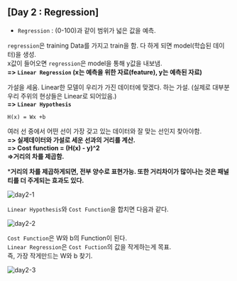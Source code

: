 ## [Day 2 : Regression]

- ```Regression``` : (0-100)과 같이 범위가 넓은 값을 예측.

```regression```은 training Data를 가지고 train을 함. 다 하게 되면 model(학습된 데이터)을 생성.\
x값이 들어오면 ```regression```은 model을 통해 y값을 내보냄.\
**=> ```Linear Regression```
(x는 예측을 위한 자료(feature), y는 예측된 자료)**

가설을 세움. Linear한 모델이 우리가 가진 데이터에 맞겠다. 하는 가설.
(실제로 대부분 우리 주위의 현상들은 Linear로 되어있음.)\
**=> ```Linear Hypothesis```**
```
H(x) = Wx +b
```

여러 선 중에서 어떤 선이 가장 갖고 있는 데이터와 잘 맞는 선인지 찾아야함.\
**=> 실제데이터와 가설로 세운 선과의 거리를 계산.\
=> Cost function = (H(x) - y)^2\
=>거리의 차를 제곱함.**

***거리의 차를 제곱하게되면, 전부 양수로 표현가능. 또한 거리차이가 많이나는 것은 패널티를 더 주게되는 효과도 있다.**

![day2-1](/image_File/day2-1.png)

```Linear Hypothesis```와 ```Cost Function```을 합치면 다음과 같다.

![day2-2](/image_File/day2-2.png)

```Cost Function```은 W와 b의 Function이 된다.\
```Linear Regression```은 ```Cost Fuction```의 값을 작게하는게 목표.\
즉, 가장 작게만드는 W와 b 찾기.

![day2-3](/image_File/day2-3.png)
